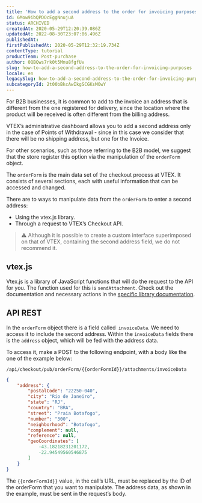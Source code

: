```yaml
---
title: 'How to add a second address to the order for invoicing purposes'
id: 6Mow9ibQPDOcEggNnujuA
status: ARCHIVED
createdAt: 2020-05-29T12:20:39.086Z
updatedAt: 2022-08-30T23:07:06.496Z
publishedAt: 
firstPublishedAt: 2020-05-29T12:32:19.734Z
contentType: tutorial
productTeam: Post-purchase
author: 0QBQws7rk0t5Mnu8fgfUv
slug: how-to-add-a-second-address-to-the-order-for-invoicing-purposes
locale: en
legacySlug: how-to-add-a-second-address-to-the-order-for-invoicing-purposes
subcategoryId: 2t00bBkcAwIkgSCGKsMOwY
---
```


For B2B businesses, it is common to add to the invoice an address that is different from the one registered for delivery, since the location where the product will be received is often different from the billing address.

VTEX’s administrative dashboard allows you to add a second address only in the case of Points of Withdrawal - since in this case we consider that there will be no shipping address, but one for the Invoice.

For other scenarios, such as those referring to the B2B model, we suggest that the store register this option via the manipulation of the `orderForm` object.

The `orderForm` is the main data set of the checkout process at VTEX.
It consists of several sections, each with useful information that can be accessed and changed.

There are to ways to manipulate data from the `orderForm` to enter a second address:
- Using the vtex.js library.
- Through a request to VTEX’s Checkout API.
 
>⚠️ Although it is possible to create a custom interface superimposed on that of VTEX, containing the second address field, we do not recommend it.

## vtex.js

Vtex.js is a library of JavaScript functions that will do the request to the API for you. The function used for this is `sendAttachment`. Check out the documentation and necessary actions in the [specific library documentation](https://github.com/vtex/vtex.js/tree/master/docs/checkout#sendattachmentattachmentid-attachment-expectedorderformsections).

## API REST

In the `orderForm` object there is a field called` invoiceData`. We need to access it to include the second address. Within the `invoiceData` fields there is the `address` object, which will be fed with the address data.

To access it, make a POST to the following endpoint, with a body like the one of the example below:

`/api/checkout/pub/orderForm/{{orderFormId}}/attachments/invoiceData`

```json
{
    "address": {
        "postalCode": "22250-040",
        "city": "Rio de Janeiro",
        "state": "RJ",
        "country": "BRA",
        "street": "Praia Botafogo",
        "number": "300",
        "neighborhood": "Botafogo",
        "complement": null,
        "reference": null,
        "geoCoordinates": [
            -43.18218231201172,
            -22.94549560546875
        ]
    }
}
```

The `{{orderFormId}}` value, in the call’s URL, must be replaced by the ID of the orderForm that you want to manipulate. The address data, as shown in the example, must be sent in the request’s body.
